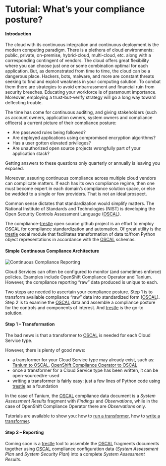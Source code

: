 # Tutorial: What’s your compliance posture?

#### Introduction

The cloud with its continuous integration and continuous deployment is the modern computing paradigm. There is a plethora of cloud environments: public, private, on-premise, hybrid-cloud, multi-cloud, etc. along with a corresponding contingent of vendors. The cloud offers great flexibility where you can choose just one or some combination optimal for each application. But, as demonstrated from time to time, the cloud can be a dangerous place. Hackers, bots, malware, and more are constant threats seeking to find and exploit weakness in your computing solution. To combat them there are strategies to avoid embarrassment and financial ruin from security breeches. Educating your workforce is of paramount importance. Moreover, employing a trust-but-verify strategy will go a long way toward deflecting trouble.

The time has come for continuous auditing, and giving stakeholders (such as account owners, application owners, system owners and compliance officers) a current picture of their compliance posture:

- Are password rules being followed?
- Are deployed applications using compromised encryption algorithms?
- Has a user gotten elevated privileges?
- Are unauthorized open source projects wrongfully part of your application stack?

Getting answers to these questions only quarterly or annually is leaving you exposed.

Moreover, assuring continuous compliance across multiple cloud vendors can complicate matters. If each has its own compliance regime, then one must become expert in each domain’s compliance solution space, or else be wedded to a single or few providers. That is not an ideal prospect.

Common sense dictates that standardization would simplify matters. The National Institute of Standards and Technologies (NIST) is developing the Open Security Controls Assessment Language ([OSCAL](https://pages.nist.gov/OSCAL)).

The compliance-[trestle](../../index.md) open source github project is an effort to employ [OSCAL](https://pages.nist.gov/OSCAL) for compliance standardization and automation. Of great utility is the [trestle](../../index.md) oscal module that facilitates transformation of data to/from Python object representations in accordance with the [OSCAL](https://pages.nist.gov/OSCAL) schemas.

#### Simple Continuous Compliance Architecture

![Continuous Compliance Reporting](ContinuousCompliance.jpg)

Cloud Services can often be configured to monitor (and sometimes enforce) policies. Examples include OpenShift Compliance Operator and Tanium. However, the compliance reporting “raw” data produced is unique to each.

Two steps are needed to ascertain your compliance posture. Step 1 is to transform available compliance “raw” data into standardized form ([OSCAL](https://pages.nist.gov/OSCAL)). Step 2 is to examine the [OSCAL](https://pages.nist.gov/OSCAL) data and assemble a compliance posture for the controls and components of interest. And [trestle](../../index.md) is the go-to solution.

#### Step 1 – Transformation

The bad news is that a transformer to [OSCAL](https://pages.nist.gov/OSCAL) is needed for each Cloud Service type.

However, there is plenty of good news:

- a transformer for your Cloud Service type may already exist, such as: [Tanium to OSCAL](https://github.com/oscal-compass/compliance-trestle/blob/main/trestle/tasks/tanium_result_to_oscal_ar.py), [OpenShift Compliance Operator to OSCAL](https://github.com/oscal-compass/compliance-trestle/blob/main/trestle/tasks/xccdf_result_to_oscal_ar.py)
- once a transformer for a Cloud Service type has been written, it can be open-sourced/re-used
- writing a transformer is fairly easy: just a few lines of Python code using [trestle](../../index.md) as a foundation

In the case of Tanium, the [OSCAL](https://pages.nist.gov/OSCAL) compliance data document is a *System Assessment Results* fragment with *Findings* and *Observations*, while in the case of OpenShift Compliance Operator there are *Observations* only.

Tutorials are available to show you: how to [run a transformer](https://oscal-compass.github.io/compliance-trestle/tutorials/task.tanuim-to-oscal/transformation/), how to [write a transformer](https://oscal-compass.github.io/compliance-trestle/tutorials/task.transformer-construction/transformer-construction/).

#### Step 2 – Reporting

Coming soon is a [trestle](../../index.md) tool to assemble the [OSCAL](https://pages.nist.gov/OSCAL) fragments documents together using [OSCAL](https://pages.nist.gov/OSCAL) compliance configuration data (*System Assessment Plan*  and *System Security Plan*) into a complete *System Assessment Results*.
